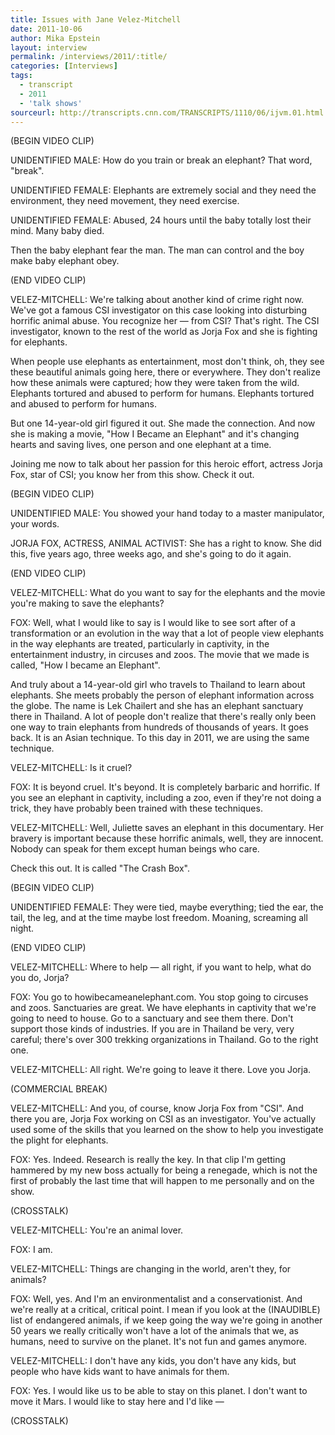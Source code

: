 ```yaml
---
title: Issues with Jane Velez-Mitchell
date: 2011-10-06
author: Mika Epstein
layout: interview
permalink: /interviews/2011/:title/
categories: [Interviews]
tags:
  - transcript
  - 2011
  - 'talk shows'
sourceurl: http://transcripts.cnn.com/TRANSCRIPTS/1110/06/ijvm.01.html
---
```


(BEGIN VIDEO CLIP)

UNIDENTIFIED MALE: How do you train or break an elephant? That word, "break". 

UNIDENTIFIED FEMALE: Elephants are extremely social and they need the environment, they need movement, they need exercise. 

UNIDENTIFIED FEMALE: Abused, 24 hours until the baby totally lost their mind. Many baby died. 

Then the baby elephant fear the man. The man can control and the boy make baby elephant obey. 

(END VIDEO CLIP)

VELEZ-MITCHELL: We're talking about another kind of crime right now. We've got a famous CSI investigator on this case looking into disturbing horrific animal abuse. You recognize her &#8212; from CSI? That's right. The CSI investigator, known to the rest of the world as Jorja Fox and she is fighting for elephants.

When people use elephants as entertainment, most don't think, oh, they see these beautiful animals going here, there or everywhere. They don't realize how these animals were captured; how they were taken from the wild. Elephants tortured and abused to perform for humans. Elephants tortured and abused to perform for humans.

But one 14-year-old girl figured it out. She made the connection. And now she is making a movie, "How I Became an Elephant" and it's changing hearts and saving lives, one person and one elephant at a time.

Joining me now to talk about her passion for this heroic effort, actress Jorja Fox, star of CSI; you know her from this show. Check it out. 

(BEGIN VIDEO CLIP)

UNIDENTIFIED MALE: You showed your hand today to a master manipulator, your words. 

JORJA FOX, ACTRESS, ANIMAL ACTIVIST: She has a right to know. She did this, five years ago, three weeks ago, and she's going to do it again. 

(END VIDEO CLIP)

VELEZ-MITCHELL: What do you want to say for the elephants and the movie you're making to save the elephants? 

FOX: Well, what I would like to say is I would like to see sort after of a transformation or an evolution in the way that a lot of people view elephants in the way elephants are treated, particularly in captivity, in the entertainment industry, in circuses and zoos. The movie that we made is called, "How I became an Elephant".

And truly about a 14-year-old girl who travels to Thailand to learn about elephants. She meets probably the person of elephant information across the globe. The name is Lek Chailert and she has an elephant sanctuary there in Thailand. A lot of people don't realize that there's really only been one way to train elephants from hundreds of thousands of years. It goes back. It is an Asian technique. To this day in 2011, we are using the same technique. 

VELEZ-MITCHELL: Is it cruel? 

FOX: It is beyond cruel. It's beyond. It is completely barbaric and horrific. If you see an elephant in captivity, including a zoo, even if they're not doing a trick, they have probably been trained with these techniques. 

VELEZ-MITCHELL: Well, Juliette saves an elephant in this documentary. Her bravery is important because these horrific animals, well, they are innocent. Nobody can speak for them except human beings who care.

Check this out. It is called "The Crash Box". 

(BEGIN VIDEO CLIP)

UNIDENTIFIED FEMALE: They were tied, maybe everything; tied the ear, the tail, the leg, and at the time maybe lost freedom. Moaning, screaming all night. 

(END VIDEO CLIP)

VELEZ-MITCHELL: Where to help &#8212; all right, if you want to help, what do you do, Jorja? 

FOX: You go to howibecameanelephant.com. You stop going to circuses and zoos. Sanctuaries are great. We have elephants in captivity that we're going to need to house. Go to a sanctuary and see them there. Don't support those kinds of industries. If you are in Thailand be very, very careful; there's over 300 trekking organizations in Thailand. Go to the right one.

VELEZ-MITCHELL: All right. We're going to leave it there. Love you Jorja.

(COMMERCIAL BREAK)

VELEZ-MITCHELL: And you, of course, know Jorja Fox from "CSI". And there you are, Jorja Fox working on CSI as an investigator. You've actually used some of the skills that you learned on the show to help you investigate the plight for elephants. 

FOX: Yes. Indeed. Research is really the key. In that clip I'm getting hammered by my new boss actually for being a renegade, which is not the first of probably the last time that will happen to me personally and on the show. 

(CROSSTALK)

VELEZ-MITCHELL: You're an animal lover.

FOX: I am.

VELEZ-MITCHELL: Things are changing in the world, aren't they, for animals? 

FOX: Well, yes. And I'm an environmentalist and a conservationist. And we're really at a critical, critical point. I mean if you look at the (INAUDIBLE) list of endangered animals, if we keep going the way we're going in another 50 years we really critically won't have a lot of the animals that we, as humans, need to survive on the planet. It's not fun and games anymore. 

VELEZ-MITCHELL: I don't have any kids, you don't have any kids, but people who have kids want to have animals for them. 

FOX: Yes. I would like us to be able to stay on this planet. I don't want to move it Mars. I would like to stay here and I'd like &#8212; 

(CROSSTALK)  
